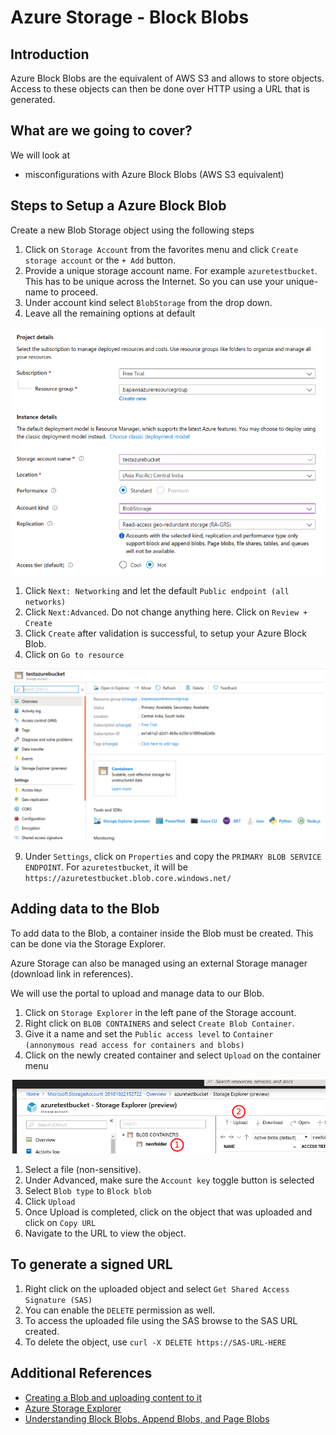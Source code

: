 # Azure Storage - Block Blobs

## Introduction

Azure Block Blobs are the equivalent of AWS S3 and allows to store objects. Access to these objects can then be done over HTTP using a URL that is generated.

## What are we going to cover?

We will look at

- misconfigurations with Azure Block Blobs (AWS S3 equivalent)


## Steps to Setup a Azure Block Blob

Create a new Blob Storage object using the following steps

1. Click on `Storage Account` from the favorites menu and click `Create storage account` or the `+ Add` button.
2. Provide a unique storage account name. For example `azuretestbucket`. This has to be unique across the Internet. So you can use your unique-name to proceed.
3. Under account kind select `BlobStorage` from the drop down.
4. Leave all the remaining options at default


![Azure Block Blob Create](images/azure-create-blob.png)

1. Click `Next: Networking` and let the default `Public endpoint (all networks)`
2. Click `Next:Advanced`. Do not change anything here. Click on `Review + Create`
3. Click `Create` after validation is successful, to setup your Azure Block Blob.
4. Click on `Go to resource`

![Azure Blob Home](images/azure-blob-home.png)

9. Under `Settings`, click on `Properties` and copy the `PRIMARY BLOB SERVICE ENDPOINT`. For `azuretestbucket`, it will be `https://azuretestbucket.blob.core.windows.net/`

## Adding data to the Blob

To add data to the Blob, a container inside the Blob must be created. This can be done via the Storage Explorer.

Azure Storage can also be managed using an external Storage manager (download link in references).

We will use the portal to upload and manage data to our Blob.

1. Click on `Storage Explorer` in the left pane of the Storage account.
2. Right click on `BLOB CONTAINERS` and select `Create Blob Container`.
3. Give it a name and set the `Public access level` to `Container (annonymous read access for containers and blobs)`
4. Click on the newly created container and select `Upload` on the container menu
   
![Create container and upload](images/azure-blob-container.png)

1. Select a file (non-sensitive).
2. Under Advanced, make sure the `Account key` toggle button is selected
3. Select `Blob type` to `Block blob`
4. Click `Upload`
5. Once Upload is completed, click on the object that was uploaded and click on `Copy URL`
6.  Navigate to the URL to view the object.

## To generate a signed URL

1. Right click on the uploaded object and select `Get Shared Access Signature (SAS)`
2. You can enable the `DELETE` permission as well.
3. To access the uploaded file using the SAS browse to the SAS URL created.
4. To delete the object, use `curl -X DELETE https://SAS-URL-HERE`

## Additional References

- [Creating a Blob and uploading content to it](https://docs.microsoft.com/en-us/azure/storage/blobs/storage-quickstart-blobs-portal)
- [Azure Storage Explorer](https://azure.microsoft.com/en-in/features/storage-explorer/)
- [Understanding Block Blobs, Append Blobs, and Page Blobs](https://docs.microsoft.com/en-us/rest/api/storageservices/understanding-block-blobs--append-blobs--and-page-blobs)